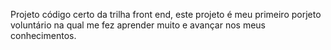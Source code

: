Projeto código certo da trilha front end, este projeto é meu primeiro porjeto voluntário na qual me fez aprender muito e avançar nos meus conhecimentos.
